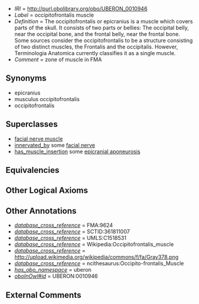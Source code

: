  * *IRI* = http://purl.obolibrary.org/obo/UBERON_0010946
 * *Label* = occipitofrontalis muscle
 * *Definition* = The occipitofrontalis or epicranius is a muscle which covers parts of the skull. It consists of two parts or bellies: The occipital belly, near the occipital bone, and the frontal belly, near the frontal bone. Some sources consider the occipitofrontalis to be a structure consisting of two distinct muscles, the Frontalis and the occipitalis. However, Terminologia Anatomica currently classifies it as a single muscle.
 * *Comment* = zone of muscle in FMA

## Synonyms

 * epicranius
 * musculus occipitofrontalis
 * occipitofrontalis

## Superclasses

 * [facial nerve muscle](../../UBERON/77/UBERON_0001577.md)
 * [innervated_by](../../RO/05/RO_0002005.md) some [facial nerve](../../UBERON/47/UBERON_0001647.md)
 * [has_muscle_insertion](../../RO/73/RO_0002373.md) some [epicranial aponeurosis](../../UBERON/61/UBERON_0006661.md)

## Equivalencies


## Other Logical Axioms


## Other Annotations

 * *[database_cross_reference](../../ef/oboInOwl#hasDbXref.md)* = FMA:9624
 * *[database_cross_reference](../../ef/oboInOwl#hasDbXref.md)* = SCTID:361811007
 * *[database_cross_reference](../../ef/oboInOwl#hasDbXref.md)* = UMLS:C1518531
 * *[database_cross_reference](../../ef/oboInOwl#hasDbXref.md)* = Wikipedia:Occipitofrontalis_muscle
 * *[database_cross_reference](../../ef/oboInOwl#hasDbXref.md)* = http://upload.wikimedia.org/wikipedia/commons/f/fa/Gray378.png
 * *[database_cross_reference](../../ef/oboInOwl#hasDbXref.md)* = ncithesaurus:Occipito-frontalis_Muscle
 * *[has_obo_namespace](../../ce/oboInOwl#hasOBONamespace.md)* = uberon
 * *[oboInOwl#id](../../id/oboInOwl#id.md)* = UBERON:0010946

## External Comments

